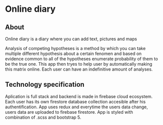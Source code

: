 # Online diary 

## About
Online diary is a diary where you can add text, pictures and maps

Analysis of competing hypotheses is a method by which you can take multiple different hypothesis about a certain fenomen and based on evidence common to all of the hypotheses
enumerate probability of them to be the true one. This app then tryes to help user by automatically making this matrix online. Each user can have an indefinitive amount of analyses.


## Technology specification
Aplication is full stack and backend is made in firebase cloud ecosystem. Each user has its own firestore database collection
accesible after his authentification. App uses redux and everytime the users data change,
users data are uploaded to firebase firestore. App is styled with combination of .scss and bootstrap 5.
